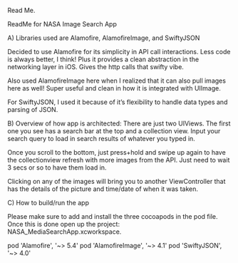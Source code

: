 Read Me.

ReadMe for NASA Image Search App

A)    Libraries used are  Alamofire,  AlamofireImage, and SwiftyJSON

Decided to use Alamofire for its simplicity in API call interactions.
Less code is always better, I think!
Plus it provides a clean abstraction in the networking layer in iOS. Gives the http calls that swifty vibe.

Also used AlamofireImage here when I realized that it can also pull images here as well! Super useful and clean in how it is integrated with UIImage.

For SwiftyJSON, I used it because of it’s flexibility to handle data types and parsing of JSON.

 
B)    Overview of how app is architected:
There are just two UIViews. The first one you see has a search bar at the top and a collection view. Input your search query to load in search results of whatever you typed in.
    

Once you scroll to the bottom, just press+hold and swipe up again to have the collectionview refresh with more images from the API. Just need to wait 3 secs or so to have them load in.

Clicking on any of the images will bring you to another ViewController that has the details of the picture and time/date of when it was taken.



C)    How to build/run the app

Please make sure to add and install the three cocoapods in the pod file. Once this is done open up the project:  NASA_MediaSearchApp.xcworkspace.

pod 'Alamofire', '~> 5.4'
pod 'AlamofireImage', '~> 4.1'
pod 'SwiftyJSON', '~> 4.0'





